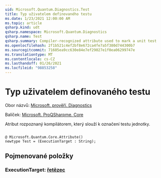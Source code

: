 ```yaml
---
uid: Microsoft.Quantum.Diagnostics.Test
title: Typ uživatelem definovaného testu
ms.date: 1/23/2021 12:00:00 AM
ms.topic: article
qsharp.kind: udt
qsharp.namespace: Microsoft.Quantum.Diagnostics
qsharp.name: Test
qsharp.summary: Compiler-recognized attribute used to mark a unit test.
ms.openlocfilehash: 2f1b521c4ef2bf8e672ca4fe7a5f380d744300b7
ms.sourcegitcommit: 71605ea9cc630e84e7ef29027e1f0ea06299747e
ms.translationtype: MT
ms.contentlocale: cs-CZ
ms.lasthandoff: 01/26/2021
ms.locfileid: "98853258"
---
```

# <a name="test-user-defined-type"></a>Typ uživatelem definovaného testu

Obor názvů: [Microsoft. prověří. Diagnostics](xref:Microsoft.Quantum.Diagnostics)

Balíček: [Microsoft. ProQSharpme. Core](https://nuget.org/packages/Microsoft.Quantum.QSharp.Core)


Atribut rozpoznaný kompilátorem, který slouží k označení testu jednotky.

```qsharp

@ Microsoft.Quantum.Core.Attribute()
newtype Test = (ExecutionTarget : String);
```



## <a name="named-items"></a>Pojmenované položky

### <a name="executiontarget--string"></a>ExecutionTarget: [řetězec](xref:microsoft.quantum.lang-ref.string)

